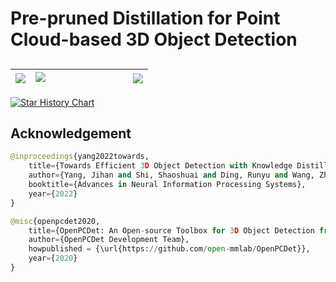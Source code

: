 # Pre-pruned Distillation for Point Cloud-based 3D Object Detection
## 
![](https://github.com/lifuyang-1919/PPD3D/blob/main/docs/ppd3d.jpg) |  ![](https://github.com/lifuyang-1919/PPD3D/blob/main/docs/efficiency.jpg) <img width=120/> | ![](https://github.com/lifuyang-1919/PPD3D/blob/main/docs/graph.jpg) |
------------- | ----------- | -------- |

[![Star History Chart](https://api.star-history.com/svg?repos=lifuyang-1919/PPD3D&type=Date)](https://star-history.com/#lifuyang-1919/PPD3D&Date)

## Acknowledgement
```python
@inproceedings{yang2022towards,
    title={Towards Efficient 3D Object Detection with Knowledge Distillation},
    author={Yang, Jihan and Shi, Shaoshuai and Ding, Runyu and Wang, Zhe and Qi, Xiaojuan},
    booktitle={Advances in Neural Information Processing Systems},
    year={2022}
}
```
```python
@misc{openpcdet2020,
    title={OpenPCDet: An Open-source Toolbox for 3D Object Detection from Point Clouds},
    author={OpenPCDet Development Team},
    howpublished = {\url{https://github.com/open-mmlab/OpenPCDet}},
    year={2020}
}
```
